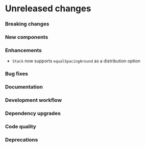 # Unreleased changes

### Breaking changes

### New components

### Enhancements

- `Stack` now supports `equalSpacingAround` as a distribution option

### Bug fixes

### Documentation

### Development workflow

### Dependency upgrades

### Code quality

### Deprecations
